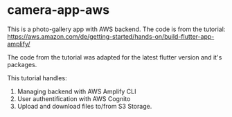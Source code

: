 # camera-app-aws

This is a photo-gallery app with AWS backend. The code is from the tutorial: 
https://aws.amazon.com/de/getting-started/hands-on/build-flutter-app-amplify/

The code from the tutorial was adapted for the latest flutter version and it's packages. 

This tutorial handles:

1. Managing backend with AWS Amplify CLI
2. User authentification with AWS Cognito
3. Upload and download files to/from S3 Storage.
